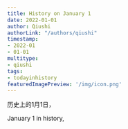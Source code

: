 ```yaml
---
title: History on January 1
date: 2022-01-01
author: Qiushi 
authorLink: "/authors/qiushi"
timestamp: 
- 2022-01
- 01-01
multitype: 
- qiushi
tags: 
- todayinhistory
featuredImagePreview: '/img/icon.png'
---
```









历史上的1月1日，

January 1 in history, 

<!--more-->

